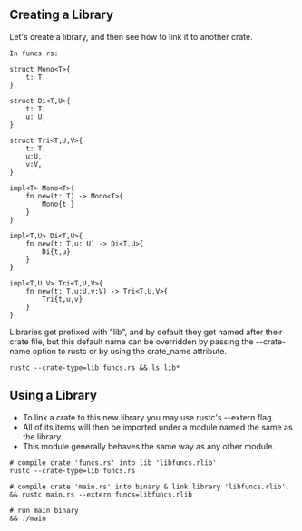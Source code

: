 ## Creating a Library

Let's create a library, and then see how to link it to another crate.

```
In funcs.rs:

struct Mono<T>{
    t: T
}

struct Di<T,U>{
    t: T,
    u: U,
}

struct Tri<T,U,V>{
    t: T,
    u:U,
    v:V,
}

impl<T> Mono<T>{
    fn new(t: T) -> Mono<T>{
        Mono{t }
    }
}

impl<T,U> Di<T,U>{
    fn new(t: T,u: U) -> Di<T,U>{
        Di{t,u}
    }
}

impl<T,U,V> Tri<T,U,V>{
    fn new(t: T,u:U,v:V) -> Tri<T,U,V>{
        Tri{t,u,v}
    }
}

```

Libraries get prefixed with "lib", and by default they get named after their crate file, but this default name can be
overridden by passing the --crate-name option to rustc or by using the crate_name attribute.

```shell
rustc --crate-type=lib funcs.rs && ls lib*
```

## Using a Library

- To link a crate to this new library you may use rustc's --extern flag.
- All of its items will then be imported under a module named the same as the library.
- This module generally behaves the same way as any other module.

```shell
# compile crate 'funcs.rs' into lib 'libfuncs.rlib'
rustc --crate-type=lib funcs.rs 

# compile crate 'main.rs' into binary & link library 'libfuncs.rlib'.
&& rustc main.rs --extern funcs=libfuncs.rlib 

# run main binary
&& ./main
```